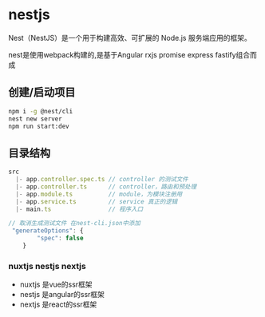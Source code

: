 # nestjs
Nest（NestJS）是一个用于构建高效、可扩展的 Node.js 服务端应用的框架。

nest是使用webpack构建的,是基于Angular rxjs promise express fastify组合而成
## 创建/启动项目
```sh
npm i -g @nest/cli
nest new server
npm run start:dev
```
## 目录结构
```js
src
  |- app.controller.spec.ts // controller 的测试文件
  |- app.controller.ts      // controller，路由和预处理
  |- app.module.ts          // module，为模块注册用
  |- app.service.ts         // service 真正的逻辑
  |- main.ts                // 程序入口

// 取消生成测试文件 在nest-cli.json中添加
 "generateOptions": {
        "spec": false
    }
```
### nuxtjs nestjs nextjs
- nuxtjs 是vue的ssr框架
- nestjs 是angular的ssr框架
- nextjs 是react的ssr框架 